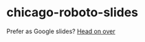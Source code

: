 # chicago-roboto-slides     

Prefer as Google slides? [Head on over](https://docs.google.com/presentation/d/1uOj6vk53yl7FiAJghpsYVcZ7nNqxQ65_-eNLVZnM0Rc/edit?usp=sharing) 
